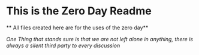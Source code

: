 # This is the Zero Day Readme

** All files created here are for the uses of the zero day**

_One Thing that stands sure is that we are not left alone in anything, there is always a silent third party to every discussion_
